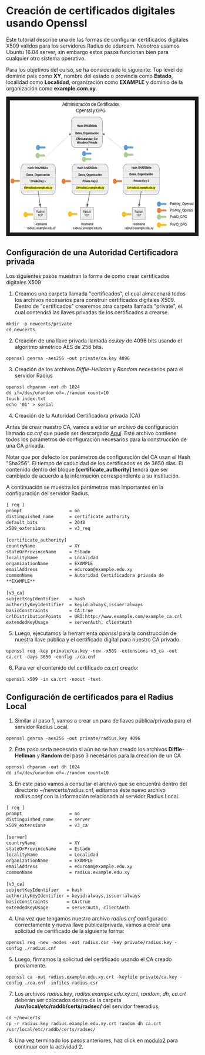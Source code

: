 # Creación de certificados digitales usando Openssl

Éste tutorial describe una de las formas de configurar certificados digitales X509 válidos para los servidores Radius de eduroam. Nosotros usamos Ubuntu 16.04 server, sin embargo estos pasos funcionan bien para cualquier otro sistema operativo. 

Para los objetivos del curso, se ha considerado lo siguiente: Top level del dominio pais como **XY**, nombre del estado o provincia como **Estado**, localidad como **Localidad**, organización como **EXAMPLE** y dominio de la organización como **example.com.xy**.

<a href="http://www.youtube.com/watch?feature=player_embedded&v=qk9aljqu20A
" target="_blank"><p align="center"><img src="https://github.com/richardqa/curso-eduroam/blob/master/imagenes/eduroam_gpg.png" alt="IMAGE ALT TEXT HERE" width="660" height="360" border="10" /></p></a>

## Configuración de una Autoridad Certificadora privada

Los siguientes pasos muestran la forma de como crear certificados digitales X509

1. Creamos una carpeta llamada "certificados", el cual almacenará todos los archivos necesarios para construir certificados digitales X509. Dentro de "certificados" crearemos otra carpeta llamada "private", el cual contendrá las llaves privadas de los certificados a crearse.

```
mkdir -p newcerts/private
cd newcerts    
```
  
2. Creación de una llave privada llamada *ca.key* de 4096 bits usando el algoritmo simétrico AES de 256 bits.
 
 ```
openssl genrsa -aes256 -out private/ca.key 4096
 ```

3. Creación de los archivos *Diffie-Hellman* y *Random* necesarios para el servidor Radius

 ```
openssl dhparam -out dh 1024 
dd if=/dev/urandom of=./random count=10 
touch index.txt
echo '01' > serial
 ```
4. Creación de la Autoridad Certificadora privada (CA)

 Antes de crear nuestro CA, vamos a editar un archivo de configuración llamado *ca.cnf* que puede ser descargado [Aquí](https://www.github.com/richardqa/curso-eduroam/blob/master/modulos/certs/ca.cnf). Este archivo contiene todos los parámetros de configuración necesarios para la construcción de una CA privada.

Notar que por defecto los parámetros de configuración del CA usan el Hash "Sha256". El tiempo de caducidad de los certificados es de 3650 días. El contenido dentro del bloque **[certificate_authority]** tendrá que ser cambiado de acuerdo a la información correspondiente a su institución.

A continuación se muestra los parámetros más importantes en la configuración del servidor Radius.

 ```
[ req ]
prompt                  = no
distinguished_name      = certificate_authority
default_bits            = 2048
x509_extensions         = v3_req

[certificate_authority]
countryName             = XY
stateOrProvinceName     = Estado
localityName            = Localidad
organizationName        = EXAMPLE
emailAddress            = eduroam@example.edu.xy
commonName              = Autoridad Certificadora privada de **EXAMPLE**

[v3_ca]
subjectKeyIdentifier    = hash
authorityKeyIdentifier  = keyid:always,issuer:always
basicConstraints        = CA:true
crlDistributionPoints   = URI:http://www.example.com/example_ca.crl
extendedKeyUsage        = serverAuth, clientAuth

 ```
5. Luego, ejecutamos la herramienta *openssl* para la construcción de nuestra llave pública y el certificado digital para nuestro CA privado.

 ```
openssl req -key private/ca.key -new -x509 -extensions v3_ca -out ca.crt -days 3650 -config ./ca.cnf
 ```
6. Para ver el contenido del certificado *ca.crt* creado:
 ```
openssl x509 -in ca.crt -noout -text
 ```
## Configuración de certificados para el Radius Local

1. Similar al paso 1, vamos a crear un para de llaves pública/privada para el servidor Radius Local.

 ```
openssl genrsa -aes256 -out private/radius.key 4096
 ```

2. Éste paso sería necesario si aún no se han creado los archivos **Diffie-Hellman** y **Random** del paso 3 necesarios para la creación de un CA

 ```
openssl dhparam -out dh 1024 
dd if=/dev/urandom of=./random count=10
 ```
3. En este paso vamos a consultar el archivo que se encuentra dentro del directorio ~/newcerts/radius.cnf, editamos éste nuevo archivo *radius.conf* con la información relacionada al servidor Radius Local.
 ```
[ req ]
prompt                  = no
distinguished_name      = server
x509_extensions         = v3_ca

[server]
countryName             = XY
stateOrProvinceName     = Estado
localityName            = Localidad
organizationName        = EXAMPLE
emailAddress            = eduroam@example.edu.xy
commonName              = radius.example.edu.xy

[v3_ca]
subjectKeyIdentifier   = hash
authorityKeyIdentifier = keyid:always,issuer:always
basicConstraints       = CA:true
extendedKeyUsage       = serverAuth, clientAuth
 ```

4. Una vez que tengamos nuestro archivo *radius.cnf* configurado correctamente y nueva llave pública/privada, vamos a crear una solicitud de certificado de la siguiente forma:

 ```
openssl req -new -nodes -out radius.csr -key private/radius.key -config ./radius.cnf
 ```

5. Luego, firmamos la solicitud del certificado usando el CA creado previamente.

 ```
openssl ca -out radius.example.edu.xy.crt -keyfile private/ca.key -config ./ca.cnf -infiles radius.csr 
 ```

7. Los archivos *radius.key*, *radius.example.edu.xy.crt*, *random*, *dh*, *ca.crt* deberán ser colocados dentro de la carpeta **/usr/local/etc/raddb/certs/radsec/** del servidor freeradius.

 ```
cd ~/newcerts
cp -r radius.key radius.example.edu.xy.crt random dh ca.crt /usr/local/etc/raddb/certs/radsec/
 ```

8. Una vez terminado los pasos anteriores, haz click en [modulo2](https://github.com/richardqa/curso-eduroam/blob/master/modulos/Configura-GPG.md) para continuar con la actividad 2.
